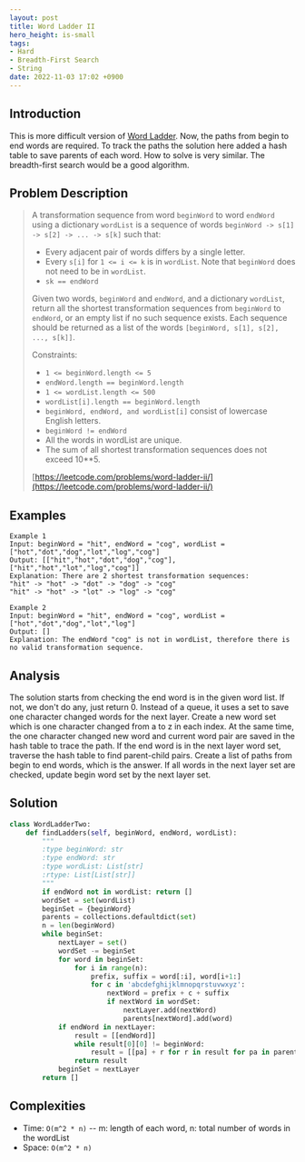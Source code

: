 ```yaml
---
layout: post
title: Word Ladder II
hero_height: is-small
tags:
- Hard
- Breadth-First Search
- String
date: 2022-11-03 17:02 +0900
---
```

## Introduction
This is more difficult version of [Word Ladder](/algo/strings/2022-11-02-word-ladder).
Now, the paths from begin to end words are required.
To track the paths the solution here added a hash table to save parents of each word.
How to solve is very similar.
The breadth-first search would be a good algorithm.


## Problem Description
> A transformation sequence from word `beginWord` to word `endWord` using a dictionary `wordList` is a sequence of
> words `beginWord -> s[1] -> s[2] -> ... -> s[k]` such that:
> - Every adjacent pair of words differs by a single letter.
> - Every `s[i]` for `1 <= i <= k` is in `wordList`. Note that `beginWord` does not need to be in `wordList`.
> - `sk == endWord`
>
> Given two words, `beginWord` and `endWord`, and a dictionary `wordList`, return all the shortest transformation
> sequences from `beginWord` to `endWord`, or an empty list if no such sequence exists. Each sequence should be
> returned as a list of the words `[beginWord, s[1], s[2], ..., s[k]]`.
>
> Constraints:
> - `1 <= beginWord.length <= 5`
> - `endWord.length == beginWord.length`
> - `1 <= wordList.length <= 500`
> - `wordList[i].length == beginWord.length`
> - `beginWord, endWord, and wordList[i]` consist of lowercase English letters.
> - `beginWord != endWord`
> - All the words in wordList are unique.
> - The sum of all shortest transformation sequences does not exceed 10**5.
>
> [https://leetcode.com/problems/word-ladder-ii/](https://leetcode.com/problems/word-ladder-ii/)

## Examples
```
Example 1
Input: beginWord = "hit", endWord = "cog", wordList = ["hot","dot","dog","lot","log","cog"]
Output: [["hit","hot","dot","dog","cog"],["hit","hot","lot","log","cog"]]
Explanation: There are 2 shortest transformation sequences:
"hit" -> "hot" -> "dot" -> "dog" -> "cog"
"hit" -> "hot" -> "lot" -> "log" -> "cog"
```

```
Example 2
Input: beginWord = "hit", endWord = "cog", wordList = ["hot","dot","dog","lot","log"]
Output: []
Explanation: The endWord "cog" is not in wordList, therefore there is no valid transformation sequence.
```

## Analysis
The solution starts from checking the end word is in the given word list.
If not, we don't do any, just return 0.
Instead of a queue, it uses a set to save one character changed words for the next layer.
Create a new word set which is one character changed from a to z in each index.
At the same time, the one character changed new word and current word pair are saved in the hash table to trace the path.
If the end word is in the next layer word set, traverse the hash table to find parent-child pairs.
Create a list of paths from begin to end words, which is the answer.
If all words in the next layer set are checked, update begin word set by the next layer set.

## Solution
```python
class WordLadderTwo:
    def findLadders(self, beginWord, endWord, wordList):
        """
        :type beginWord: str
        :type endWord: str
        :type wordList: List[str]
        :rtype: List[List[str]]
        """
        if endWord not in wordList: return []
        wordSet = set(wordList)
        beginSet = {beginWord}
        parents = collections.defaultdict(set)
        n = len(beginWord)
        while beginSet:
            nextLayer = set()
            wordSet -= beginSet
            for word in beginSet:
                for i in range(n):
                    prefix, suffix = word[:i], word[i+1:]
                    for c in 'abcdefghijklmnopqrstuvwxyz':
                        nextWord = prefix + c + suffix
                        if nextWord in wordSet:
                            nextLayer.add(nextWord)
                            parents[nextWord].add(word)
            if endWord in nextLayer:
                result = [[endWord]]
                while result[0][0] != beginWord:
                    result = [[pa] + r for r in result for pa in parents[r[0]]]
                return result
            beginSet = nextLayer
        return []
```

## Complexities
- Time: `O(m^2 * n)` -- m: length of each word, n: total number of words in the wordList
- Space: `O(m^2 * n)`

